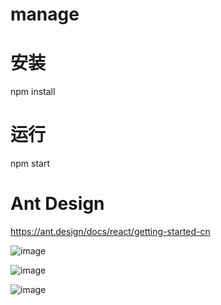 # manage

# 安装
npm install

# 运行
npm start

# Ant Design
https://ant.design/docs/react/getting-started-cn

![image]( http://www.yinkaiyan.cn/images/16.jpg )

![image]( http://www.yinkaiyan.cn/images/17.jpg )

![image]( http://www.yinkaiyan.cn/images/15.jpg )

